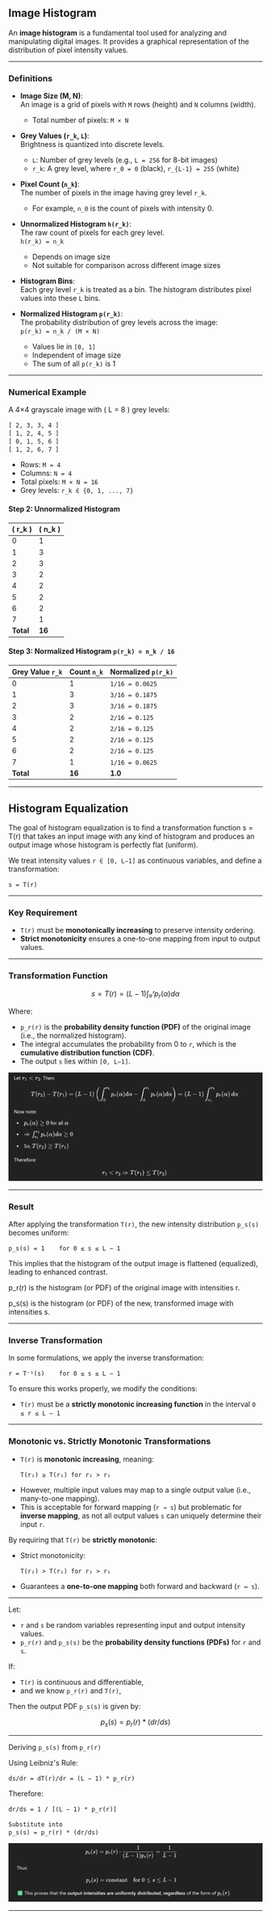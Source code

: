 ## Image Histogram

An **image histogram** is a fundamental tool used for analyzing and manipulating digital images. It provides a graphical representation of the distribution of pixel intensity values.

---

### Definitions

-   **Image Size (M, N)**:  
    An image is a grid of pixels with `M` rows (height) and `N` columns (width).

    -   Total number of pixels: `M × N`

-   **Grey Values (`r_k`, `L`)**:  
    Brightness is quantized into discrete levels.

    -   `L`: Number of grey levels (e.g., `L = 256` for 8-bit images)
    -   `r_k`: A grey level, where `r_0 = 0` (black), `r_{L-1} = 255` (white)

-   **Pixel Count (`n_k`)**:  
    The number of pixels in the image having grey level `r_k`.

    -   For example, `n_0` is the count of pixels with intensity 0.

-   **Unnormalized Histogram `h(r_k)`**:  
    The raw count of pixels for each grey level.  
    `h(r_k) = n_k`

    -   Depends on image size
    -   Not suitable for comparison across different image sizes

-   **Histogram Bins**:  
    Each grey level `r_k` is treated as a bin. The histogram distributes pixel values into these `L` bins.

-   **Normalized Histogram `p(r_k)`**:  
    The probability distribution of grey levels across the image:  
    `p(r_k) = n_k / (M × N)`
    -   Values lie in `[0, 1]`
    -   Independent of image size
    -   The sum of all `p(r_k)` is 1

---

### Numerical Example

A 4×4 grayscale image with \( L = 8 \) grey levels:

```
[ 2, 3, 3, 4 ]
[ 1, 2, 4, 5 ]
[ 0, 1, 5, 6 ]
[ 1, 2, 6, 7 ]
```

-   Rows: `M = 4`
-   Columns: `N = 4`
-   Total pixels: `M × N = 16`
-   Grey levels: `r_k ∈ {0, 1, ..., 7}`

#### Step 2: Unnormalized Histogram

| \( r_k \) | \( n_k \) |
| --------- | --------- |
| 0         | 1         |
| 1         | 3         |
| 2         | 3         |
| 3         | 2         |
| 4         | 2         |
| 5         | 2         |
| 6         | 2         |
| 7         | 1         |
| **Total** | **16**    |

#### Step 3: Normalized Histogram `p(r_k) = n_k / 16`

| Grey Value `r_k` | Count `n_k` | Normalized `p(r_k)` |
| ---------------- | ----------- | ------------------- |
| 0                | 1           | `1/16 = 0.0625`     |
| 1                | 3           | `3/16 = 0.1875`     |
| 2                | 3           | `3/16 = 0.1875`     |
| 3                | 2           | `2/16 = 0.125`      |
| 4                | 2           | `2/16 = 0.125`      |
| 5                | 2           | `2/16 = 0.125`      |
| 6                | 2           | `2/16 = 0.125`      |
| 7                | 1           | `1/16 = 0.0625`     |
| **Total**        | **16**      | **1.0**             |

---

## Histogram Equalization

The goal of histogram equalization is to find a transformation function s = T(r) that takes an input image with any kind of histogram and produces an output image whose histogram is perfectly flat (uniform).

We treat intensity values `r ∈ [0, L−1]` as continuous variables, and define a transformation:

```
s = T(r)
```

---

### Key Requirement

-   `T(r)` must be **monotonically increasing** to preserve intensity ordering.
-   **Strict monotonicity** ensures a one-to-one mapping from input to output values.

---

### Transformation Function

$$
s = T(r) = (L − 1) ∫₀ʳ p_r(α) dα
$$

Where:

-   `p_r(r)` is the **probability density function (PDF)** of the original image (i.e., the normalized histogram).
-   The integral accumulates the probability from 0 to `r`, which is the **cumulative distribution function (CDF)**.
-   The output `s` lies within `[0, L−1]`.

![alt text](/images/image15.png)

---

### Result

After applying the transformation `T(r)`, the new intensity distribution `p_s(s)` becomes uniform:

```
p_s(s) = 1    for 0 ≤ s ≤ L − 1
```

This implies that the histogram of the output image is flattened (equalized), leading to enhanced contrast.

p_r(r) is the histogram (or PDF) of the original image with intensities r.

p_s(s) is the histogram (or PDF) of the new, transformed image with intensities s.

---

### Inverse Transformation

In some formulations, we apply the inverse transformation:

```
r = T⁻¹(s)    for 0 ≤ s ≤ L − 1
```

To ensure this works properly, we modify the conditions:

-   `T(r)` must be a **strictly monotonic increasing function** in the interval `0 ≤ r ≤ L − 1`

---

### Monotonic vs. Strictly Monotonic Transformations

-   `T(r)` is **monotonic increasing**, meaning:
    ```
    T(r₂) ≥ T(r₁) for r₂ > r₁
    ```
-   However, multiple input values may map to a single output value (i.e., many-to-one mapping).
-   This is acceptable for forward mapping (`r → s`) but problematic for **inverse mapping**, as not all output values `s` can uniquely determine their input `r`.

By requiring that `T(r)` be **strictly monotonic**:

-   Strict monotonicity:
    ```
    T(r₂) > T(r₁) for r₂ > r₁
    ```
-   Guarantees a **one-to-one mapping** both forward and backward (`r ↔ s`).

---

Let:

-   `r` and `s` be random variables representing input and output intensity values.
-   `p_r(r)` and `p_s(s)` be the **probability density functions (PDFs)** for `r` and `s`.

If:

-   `T(r)` is continuous and differentiable,
-   and we know `p_r(r)` and `T(r)`,

Then the output PDF `p_s(s)` is given by:

$$
p_s(s) = p_r(r) * (dr/ds)
$$

---

Deriving `p_s(s)` from `p_r(r)`

Using Leibniz's Rule:

```
ds/dr = dT(r)/dr = (L − 1) * p_r(r)
```

Therefore:

```
dr/ds = 1 / [(L − 1) * p_r(r)]
```

```
Substitute into
p_s(s) = p_r(r) * (dr/ds)
```

![alt text](/images/image16.png)

---
